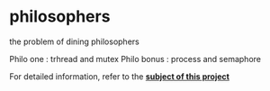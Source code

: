 # philosophers
the problem of dining philosophers

Philo one : trhread and mutex
Philo bonus : process and semaphore

For detailed information, refer to the **[subject of this project](https://github.com/ilnrzakirov/philosophers/blob/main/en.subject%20(1).pdf)**
